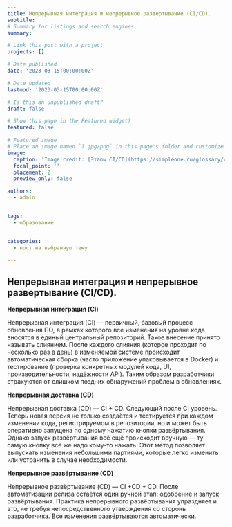 ```yaml
---
title: Непрерывная интеграция и непрерывное развертывание (CI/CD).
subtitle: 
# Summary for listings and search engines
summary:

# Link this post with a project
projects: []

# Date published
date: '2023-03-15T00:00:00Z'

# Date updated
lastmod: '2023-03-15T00:00:00Z'

# Is this an unpublished draft?
draft: false

# Show this page in the Featured widget?
featured: false

# Featured image
# Place an image named `1.jpg/png` in this page's folder and customize its options here.
image:
  caption: 'Image credit: [Этапы CI/CD](https://simpleone.ru/glossary/ci-cd-cd-continuous-integration-continuous-delivery-continuous-deployment/#)'
  focal_point: ''
  placement: 2
  preview_only: false

authors:
  - admin


tags:
  - образование


categories:
  - пост на выбранную тему

---
```




## Непрерывная интеграция и непрерывное развертывание (CI/CD).

**Непрерывная интеграция (CI)**

Непрерывная интеграция (CI) — первичный, базовый процесс обновления ПО, в рамках которого все изменения на уровне кода вносятся в единый центральный репозиторий. Такое внесение принято называть слиянием. После каждого слияния (которое проходит по несколько раз в день) в изменяемой системе происходит автоматическая сборка (часто приложение упаковывается в Docker) и тестирование (проверка конкретных модулей кода, UI, производительности, надёжности API). Таким образом разработчики страхуются от слишком поздних обнаружений проблем в обновлениях.


**Непрерывная доставка (CD)**

Непрерывная доставка (CD) — CI + CD. Следующий после CI уровень. Теперь новая версия не только создаётся и тестируется при каждом изменении кода, регистрируемом в репозитории, но и может быть оперативно запущена по одному нажатию кнопки развёртывания. Однако запуск развёртывания всё ещё происходит вручную — ту самую кнопку всё же надо кому-то нажать. Этот метод позволяет выпускать изменения небольшими партиями, которые легко изменить или устранить в случае необходимости.


**Непрерывное развёртывание (CD)**

Непрерывное развёртывание (CD) — CI +CD + CD. После автоматизации релиза остаётся один ручной этап: одобрение и запуск развёртывания. Практика непрерывного развёртывания упраздняет и это, не требуя непосредственного утверждения со стороны разработчика. Все изменения развёртываются автоматически.






